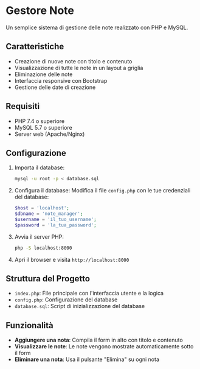 # Gestore Note

Un semplice sistema di gestione delle note realizzato con PHP e MySQL.

## Caratteristiche

- Creazione di nuove note con titolo e contenuto
- Visualizzazione di tutte le note in un layout a griglia
- Eliminazione delle note
- Interfaccia responsive con Bootstrap
- Gestione delle date di creazione

## Requisiti

- PHP 7.4 o superiore
- MySQL 5.7 o superiore
- Server web (Apache/Nginx)

## Configurazione

1. Importa il database:
   ```bash
   mysql -u root -p < database.sql
   ```

2. Configura il database:
   Modifica il file `config.php` con le tue credenziali del database:
   ```php
   $host = 'localhost';
   $dbname = 'note_manager';
   $username = 'il_tuo_username';
   $password = 'la_tua_password';
   ```

3. Avvia il server PHP:
   ```bash
   php -S localhost:8000
   ```

4. Apri il browser e visita `http://localhost:8000`

## Struttura del Progetto

- `index.php`: File principale con l'interfaccia utente e la logica
- `config.php`: Configurazione del database
- `database.sql`: Script di inizializzazione del database

## Funzionalità

- **Aggiungere una nota**: Compila il form in alto con titolo e contenuto
- **Visualizzare le note**: Le note vengono mostrate automaticamente sotto il form
- **Eliminare una nota**: Usa il pulsante "Elimina" su ogni nota
